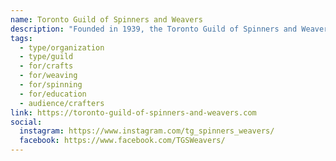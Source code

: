 ```yaml
---
name: Toronto Guild of Spinners and Weavers
description: "Founded in 1939, the Toronto Guild of Spinners and Weavers promotes the crafts of handweaving, spinning and dyeing by advancing the skill and artistry of those practicing the crafts within the guild and the community through educational programs. The guild hosts monthly meetings featuring presentations by textile artists, offers workshops, maintains a lending library, and provides demonstrations at public events."
tags:
  - type/organization
  - type/guild
  - for/crafts
  - for/weaving
  - for/spinning
  - for/education
  - audience/crafters
link: https://toronto-guild-of-spinners-and-weavers.com
social:
  instagram: https://www.instagram.com/tg_spinners_weavers/
  facebook: https://www.facebook.com/TGSWeavers/
---
```

